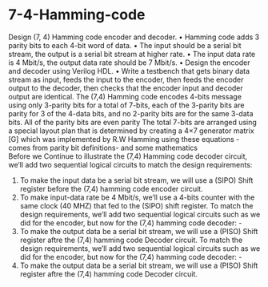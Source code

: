 # 7-4-Hamming-code
Design (7, 4) Hamming code encoder and decoder.
• Hamming code adds 3 parity bits to each 4-bit word of data.
• The input should be a serial bit stream, the output is a serial bit stream at
higher rate.
• The input data rate is 4 Mbit/s, the output data rate should be 7 Mbit/s.
• Design the encoder and decoder using Verilog HDL.
• Write a testbench that gets binary data stream as input, feeds the input to
the encoder, then feeds the encoder output to the decoder, then checks
that the encoder input and decoder output are identical.
The (7,4) Hamming code encodes 4-bits message using only 3-parity bits for a total of 7-bits, each of the 3-parity bits are parity for 3 of the 4-data bits, and no 2-parity bits are for the same 3-data bits. All of the parity bits are even parity   The total 7-bits are arranged using a special layout plan that is determined by creating a 4×7 generator matrix [G] which was implemented by R.W Hamming using these equations -comes from parity bit definitions- and some mathematics   
Before we Continue to illustrate the (7,4) Hamming code decoder circuit, we’ll add two sequential logical circuits to match the design requirements: 
1.	To make the input data be a serial bit stream, we will use a (SIPO) Shift register before the (7,4) hamming code encoder circuit. 
2.	To make input-data rate be 4 Mbit/s, we’ll use a 4-bits counter with the same clock (40 MHZ) that fed to the (SIPO) shift register. 
To match the design requirements, we’ll add two sequential logical circuits such as we did for the encoder, but now for the (7,4) hamming code decoder: -
1.	To make the output data be a serial bit stream, we will use a (PISO) Shift register aftre the (7,4) hamming code Decoder circuit.
To match the design requirements, we’ll add two sequential logical circuits such as we did for the encoder, but now for the (7,4) hamming code decoder: -
1.	To make the output data be a serial bit stream, we will use a (PISO) Shift register aftre the (7,4) hamming code Decoder circuit.
